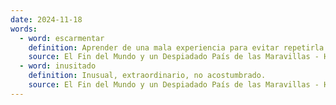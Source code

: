 ```yaml
---
date: 2024-11-18
words:
  - word: escarmentar
    definition: Aprender de una mala experiencia para evitar repetirla.
    source: El Fin del Mundo y un Despiadado País de las Maravillas - Haruki Murakami 
  - word: inusitado
    definition: Inusual, extraordinario, no acostumbrado.
    source: El Fin del Mundo y un Despiadado País de las Maravillas - Haruki Murakami 
---
```

